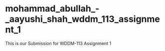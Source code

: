 # mohammad_abullah_-_aayushi_shah_wddm_113_assignment_1


This is our Submission for WDDM-113 Assignment 1
